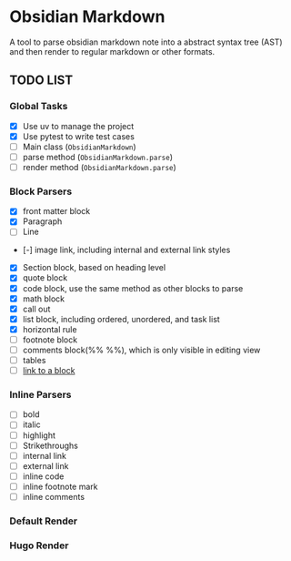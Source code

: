 # Obsidian Markdown

A tool to parse obsidian markdown note into a abstract syntax tree (AST) and then render to regular markdown or other formats.

## TODO LIST

### Global Tasks

- [x] Use uv to manage the project
- [x] Use pytest to write test cases
- [ ] Main class (`ObsidianMarkdown`)
- [ ] parse method (`ObsidianMarkdown.parse`)
- [ ] render method (`ObsidianMarkdown.parse`)

### Block Parsers

- [x] front matter block
- [x] Paragraph
- [ ] Line
- [-] image link, including internal and external link styles
- [x] Section block, based on heading level
- [x] quote block
- [x] code block, use the same method as other blocks to parse
- [x] math block
- [x] call out
- [x] list block, including ordered, unordered, and task list
- [x] horizontal rule
- [ ] footnote block
- [ ] comments block(%% %%), which is only visible in editing view
- [ ] tables
- [ ] [link to a block](https://help.obsidian.md/Linking+notes+and+files/Internal+links#Link+to+a+block+in+a+note)

### Inline Parsers

- [ ] bold
- [ ] italic
- [ ] highlight
- [ ] Strikethroughs
- [ ] internal link
- [ ] external link
- [ ] inline code
- [ ] inline footnote mark
- [ ] inline comments

### Default Render

### Hugo Render
